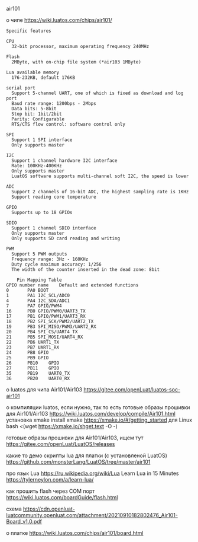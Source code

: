 air101

о чипе
 https://wiki.luatos.com/chips/air101/

~~~
Specific features

CPU   
  32-bit processor, maximum operating frequency 240MHz

Flash 
  2MByte, with on-chip file system (*air103 1MByte)

Lua available memory 
  176-232KB, default 176KB

serial port
  Support 5-channel UART, one of which is fixed as download and log port
  Baud rate range: 1200bps - 2Mbps
  Data bits: 5-8bit
  Stop bit: 1bit/2bit
  Parity: Configurable
  RTS/CTS flow control: software control only

SPI
  Support 1 SPI interface
  Only supports master

I2C
  Support 1 channel hardware I2C interface
  Rate: 100KHz-400KHz
  Only supports master
  LuatOS software supports multi-channel soft I2C, the speed is lower

ADC
  Support 2 channels of 16-bit ADC, the highest sampling rate is 1KHz
  Support reading core temperature

GPIO
  Supports up to 18 GPIOs

SDIO
  Support 1 channel SDIO interface
  Only supports master
  Only supports SD card reading and writing

PWM  
  Support 5 PWM outputs
  Frequency range: 3Hz - 160KHz
  Duty cycle maximum accuracy: 1/256
  The width of the counter inserted in the dead zone: 8bit

~~~


~~~
	Pin Mapping Table 
GPIO number	name	Default and extended functions
0		PA0	BOOT
1		PA1	I2C_SCL/ADC0
4		PA4	I2C_SDA/ADC1
7		PA7	GPIO/PWM4
16		PB0	GPIO/PWM0/UART3_TX
17		PB1	GPIO/PWM1/UART3_RX
18		PB2	SPI_SCK/PWM2/UART2_TX
19		PB3	SPI_MISO/PWM3/UART2_RX
20		PB4	SPI_CS/UART4_TX
21		PB5	SPI_MOSI/UART4_RX
22		PB6	UART1_TX
23		PB7	UART1_RX
24		PB8	GPIO
25		PB9	GPIO
26		PB10	GPIO
27		PB11	GPIO
35		PB19	UART0_TX
36		PB20	UART0_RX
~~~

о luatos для чипа Air101/Air103
 https://gitee.com/openLuat/luatos-soc-air101

о компиляции luatos, если нужно, так то есть готовые образы прошивки для Air101/Air103
 https://wiki.luatos.com/develop/compile/Air101.html
  установка  xmake
   install xmake https://xmake.io/#/getting_started
  для Linux
   bash <(wget https://xmake.io/shget.text -O -)


готовые образы прошивки для Air101/Air103, ищем тут
 https://gitee.com/openLuat/LuatOS/releases
 
какие то демо скрипты lua для платки (с установленой LuatOS)
 https://github.com/monsterLang/LuatOS/tree/master/air101


про язык Lua
 https://ru.wikipedia.org/wiki/Lua
Learn Lua in 15 Minutes
 https://tylerneylon.com/a/learn-lua/


как прошить flash через COM порт
 https://wiki.luatos.com/boardGuide/flash.html


схема
 https://cdn.openluat-luatcommunity.openluat.com/attachment/20210910182802476_Air101-Board_v1.0.pdf


о платке
 https://wiki.luatos.com/chips/air101/board.html

